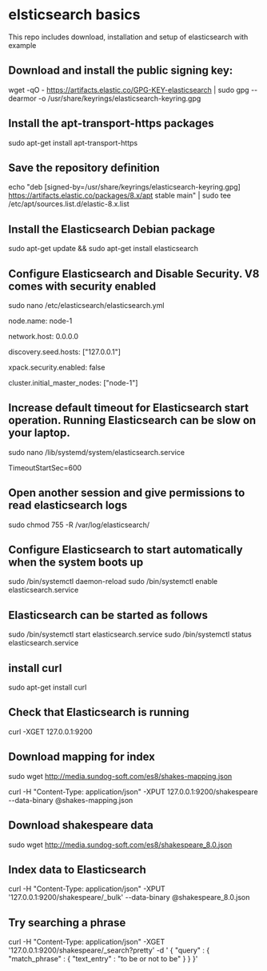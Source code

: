 # elsticsearch basics
This repo includes download, installation and setup of elasticsearch with example

## Download and install the public signing key:

wget -qO - https://artifacts.elastic.co/GPG-KEY-elasticsearch | sudo gpg --dearmor -o /usr/share/keyrings/elasticsearch-keyring.gpg


## Install the apt-transport-https packages

sudo apt-get install apt-transport-https

## Save the repository definition

echo "deb [signed-by=/usr/share/keyrings/elasticsearch-keyring.gpg] https://artifacts.elastic.co/packages/8.x/apt stable main" | sudo tee /etc/apt/sources.list.d/elastic-8.x.list


## Install the Elasticsearch Debian package

sudo apt-get update && sudo apt-get install elasticsearch


## Configure Elasticsearch and Disable Security. V8 comes with security enabled

sudo nano /etc/elasticsearch/elasticsearch.yml


node.name:  node-1


network.host: 0.0.0.0

discovery.seed.hosts: ["127.0.0.1"]

xpack.security.enabled: false

cluster.initial_master_nodes: ["node-1"]


## Increase default timeout for Elasticsearch start operation. Running Elasticsearch can be slow on your laptop. 

sudo nano /lib/systemd/system/elasticsearch.service

TimeoutStartSec=600

## Open another session and give permissions to read elasticsearch logs

sudo chmod 755 -R /var/log/elasticsearch/

## Configure Elasticsearch to start automatically when the system boots up
sudo /bin/systemctl daemon-reload
sudo /bin/systemctl enable elasticsearch.service

## Elasticsearch can be started as follows
sudo /bin/systemctl start elasticsearch.service
sudo /bin/systemctl status elasticsearch.service

## install curl
sudo apt-get install curl

## Check that Elasticsearch is running
curl -XGET 127.0.0.1:9200



## Download mapping for index
sudo wget http://media.sundog-soft.com/es8/shakes-mapping.json


curl -H "Content-Type: application/json" -XPUT 127.0.0.1:9200/shakespeare --data-binary @shakes-mapping.json

## Download shakespeare data
sudo wget http://media.sundog-soft.com/es8/shakespeare_8.0.json

## Index data to Elasticsearch
curl -H "Content-Type: application/json" -XPUT '127.0.0.1:9200/shakespeare/_bulk' --data-binary @shakespeare_8.0.json

## Try searching a phrase

curl -H "Content-Type: application/json" -XGET '127.0.0.1:9200/shakespeare/_search?pretty' -d '
{
"query" : {
"match_phrase" : {
"text_entry" : "to be or not to be"
}
}
}' 
